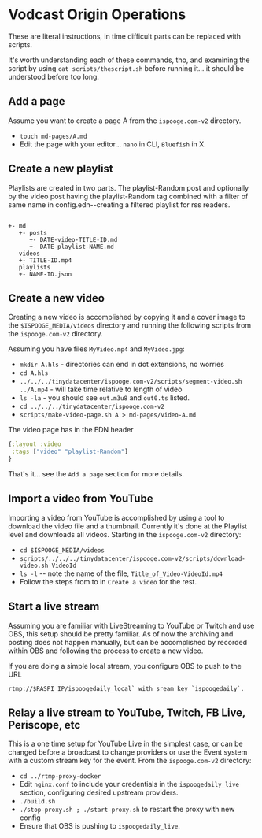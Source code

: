 # Vodcast Origin Operations


These are literal instructions, in time difficult parts can be replaced with scripts.

It's worth understanding each of these commands, tho, and examining the script 
by using `cat scripts/thescript.sh` before running it... it should be understood before too long.

## Add a page

Assume you want to create a page A from the `ispooge.com-v2` directory.

* `touch md-pages/A.md`
* Edit the page with your editor... `nano` in CLI, `Bluefish` in X.



## Create a new playlist

Playlists are created in two parts. The playlist-Random post and optionally by the video post having 
the playlist-Random tag combined with a filter of same name in config.edn--creating a filtered playlist for rss readers.

```text

+- md
   +- posts
      +- DATE-video-TITLE-ID.md
      +- DATE-playlist-NAME.md
   videos
   +- TITLE-ID.mp4
   playlists
   +- NAME-ID.json

```


## Create a new video

Creating a new video is accomplished by copying it and a cover image to the `$ISPOOGE_MEDIA/videos`
directory and running the following scripts from the `ispooge.com-v2` directory.

Assuming you have files `MyVideo.mp4` and `MyVideo.jpg`:

* `mkdir A.hls` - directories can end in dot extensions, no worries
* `cd A.hls`
* `../../../tinydatacenter/ispooge.com-v2/scripts/segment-video.sh ../A.mp4` - will take time relative to length of video
* `ls -la` - you should see `out.m3u8` and `out0.ts` listed.
* `cd ../../../tinydatacenter/ispooge.com-v2`
* `scripts/make-video-page.sh A > md-pages/video-A.md`

The video page has in the EDN header

```clojure
{:layout :video
 :tags ["video" "playlist-Random"]
}
```


That's it... see the `Add a page` section for more details.

## Import a video from YouTube

Importing a video from YouTube is accomplished by using a tool to download the video
file and a thumbnail. Currently it's done at the Playlist level and downloads all videos.
Starting in the `ispooge.com-v2` directory:

* `cd $ISPOOGE_MEDIA/videos`
* `scripts/../../../tinydatacenter/ispooge.com-v2/scripts/download-video.sh VideoId`
* `ls -l` -- note the name of the file, `Title_of_Video-VideoId.mp4`
* Follow the steps from to in `Create a video` for the rest.


## Start a live stream

Assuming you are familiar with LiveStreaming to YouTube or Twitch and use OBS, 
this setup should be pretty familiar. As of now the archiving and posting does not
happen manually, but can be accomplished by recorded within OBS and following the 
process to create a new video.

If you are doing a simple local stream, you configure OBS to push to the URL

    rtmp://$RASPI_IP/ispoogedaily_local` with sream key `ispoogedaily`.

## Relay a live stream to YouTube, Twitch, FB Live, Periscope, etc

This is a one time setup for YouTube Live in the simplest case, or can be changed before
a broadcast to change providers or use the Event system with a custom stream key for the event.
From the `ispooge.com-v2` directory:

* `cd ../rtmp-proxy-docker`
* Edit `nginx.conf` to include your credentials in the `ispoogedaily_live` section, configuring desired upstream providers.
* `./build.sh`
* `./stop-proxy.sh ; ./start-proxy.sh` to restart the proxy with new config
* Ensure that OBS is pushing to `ispoogedaily_live`.